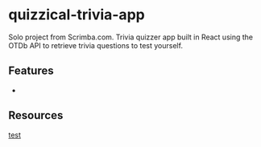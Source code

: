 # quizzical-trivia-app
Solo project from Scrimba.com. Trivia quizzer app built in React using the OTDb API to retrieve trivia questions to test yourself.



## Features
- 


## Resources
[test]("")
